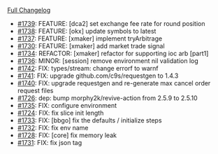 [Full Changelog](https://github.com/c9s/bbgo/compare/v1.60.1...main)

 - [#1739](https://github.com/c9s/bbgo/pull/1739): FEATURE: [dca2] set exchange fee rate for round position
 - [#1738](https://github.com/c9s/bbgo/pull/1738): FEATURE: [okx] update symbols to latest
 - [#1737](https://github.com/c9s/bbgo/pull/1737): FEATURE: [xmaker] implement tryArbitrage
 - [#1730](https://github.com/c9s/bbgo/pull/1730): FEATURE: [xmaker] add market trade signal
 - [#1734](https://github.com/c9s/bbgo/pull/1734): REFACTOR: [xmaker] refactor for supporting ioc arb [part1]
 - [#1736](https://github.com/c9s/bbgo/pull/1736): MINOR: [session] remove environment nil validation log
 - [#1742](https://github.com/c9s/bbgo/pull/1742): FIX: types/stream: change errorf to warnf
 - [#1741](https://github.com/c9s/bbgo/pull/1741): FIX: upgrade github.com/c9s/requestgen to 1.4.3
 - [#1740](https://github.com/c9s/bbgo/pull/1740): FIX: upgrade requestgen and re-generate max cancel order request files
 - [#1726](https://github.com/c9s/bbgo/pull/1726): dep: bump morphy2k/revive-action from 2.5.9 to 2.5.10
 - [#1735](https://github.com/c9s/bbgo/pull/1735): FIX: configure environment
 - [#1724](https://github.com/c9s/bbgo/pull/1724): FIX: fix slice init length
 - [#1733](https://github.com/c9s/bbgo/pull/1733): FIX: [bbgo] fix the defaults / initialize steps
 - [#1732](https://github.com/c9s/bbgo/pull/1732): FIX: fix env name
 - [#1728](https://github.com/c9s/bbgo/pull/1728): FIX: [core] fix memory leak
 - [#1731](https://github.com/c9s/bbgo/pull/1731): FIX: fix json tag
